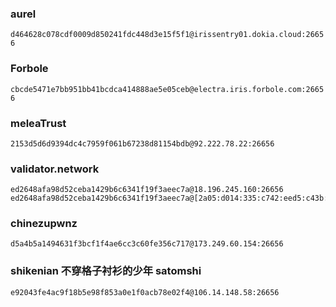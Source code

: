 ### aurel
`d464628c078cdf0009d850241fdc448d3e15f5f1@irissentry01.dokia.cloud:26656`

### Forbole
`cbcde5471e7bb951bb41bcdca414888ae5e05ceb@electra.iris.forbole.com:26656`

### meleaTrust
`2153d5d6d9394dc4c7959f061b67238d81154bdb@92.222.78.22:26656`

### validator.network
```
ed2648afa98d52ceba1429b6c6341f19f3aeec7a@18.196.245.160:26656
ed2648afa98d52ceba1429b6c6341f19f3aeec7a@[2a05:d014:335:c742:eed5:c43b:4d54:f77e]:26656
```

### chinezupwnz
```
d5a4b5a1494631f3bcf1f4ae6cc3c60fe356c717@173.249.60.154:26656
```

### shikenian 不穿格子衬衫的少年 satomshi
```
e92043fe4ac9f18b5e98f853a0e1f0acb78e02f4@106.14.148.58:26656
```
